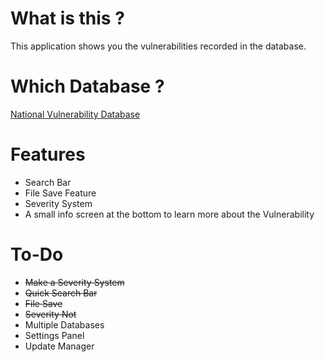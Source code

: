 # What is this ?
This application shows you the vulnerabilities recorded in the database.
# Which Database ?
[National Vulnerability Database](https://nvd.nist.gov/)
# Features
 - Search Bar 
 - File Save Feature
 - Severity System
 - A small info screen at the bottom to learn more about the Vulnerability
# To-Do
- ~~Make a Severity System~~
- ~~Quick Search Bar~~
- ~~File Save~~
- ~~Severity Not~~
- Multiple Databases
- Settings Panel
- Update Manager


  

